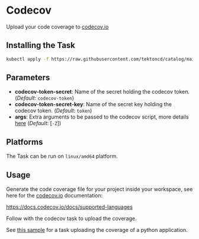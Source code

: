 # Codecov

Upload your code coverage to [codecov.io](https://codecov.io)

## Installing the Task

```bash
kubectl apply -f https://raw.githubusercontent.com/tektoncd/catalog/main/task/codecov/0.1/codecov.yaml
```

## Parameters

- **codecov-token-secret**: Name of the secret holding the codecov token. (_Default_: `codecov-token`)
- **codecov-token-secret-key**: Name of the secret key holding the codecov token. (_Default_: `token`)
- **args**: Extra arguments to be passed to the codecov script, more details [here](https://docs.codecov.io/docs/about-the-codecov-bash-uploader#arguments) (_Default_: [`-Z`])

## Platforms

The Task can be run on `linux/amd64` platform.

## Usage

Generate the code coverage file for your project inside your workspace, see here
for the [codecov.io](https://codecov.io) documentation:

https://docs.codecov.io/docs/supported-languages

Follow with the codecov task to upload the coverage.

See [this sample](./samples/codecov.sample.yaml) for a task uploading the
coverage of a python application.
